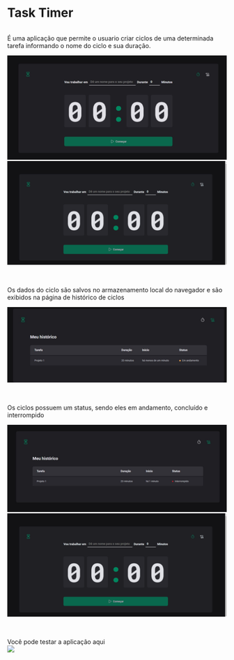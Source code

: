 # Task Timer
<div style='display:flex;
            flex-direction:column;
            gap:2rem;
'>
<div>

<p>É uma aplicação que permite o usuario criar ciclos de uma determinada tarefa informando o nome do ciclo e sua duração. </p>

<img src='./src/assets/screenshot1.jpg'>

<img src='./src/assets/gif1.gif'>
</div>
<div>
<p>Os dados do ciclo são salvos no armazenamento local do navegador e são exibidos na página de histórico de ciclos</p>
<img src='./src/assets/screenshot2.jpg'>
</div>
<div>
<p>Os ciclos possuem um status, sendo eles em andamento, concluído e interrompido</p>
<img src='./src/assets/screenshot3.jpg'>
<img src='./src/assets/gif2.gif'>
</div>
<p>Você pode testar a aplicação aqui </br> <a href='https://pomodoro-timer-beta-ashen.vercel.app/'>
<img src='https://img.shields.io/badge/Vercel-000000?style=for-the-badge&logo=vercel&logoColor=white'>
</a></p>
</div>
